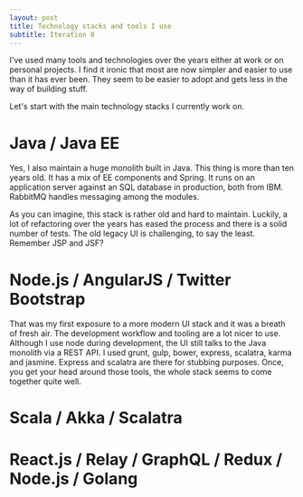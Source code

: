 ```yaml
---
layout: post
title: Technology stacks and tools I use
subtitle: Iteration 0
---
```


I've used many tools and technologies over the years either at work or on personal projects. I find it ironic that most are now simpler and easier to use than it has ever been. They seem to be easier to adopt and gets less in the way of building stuff.

Let's start with the main technology stacks I currently work on.

# Java / Java EE

Yes, I also maintain a huge monolith built in Java. This thing is more than ten years old. It has a mix of EE components and Spring. It runs on an application server against an SQL database in production, both from IBM.  RabbitMQ handles messaging among the modules.

As you can imagine, this stack is rather old and hard to maintain. Luckily, a lot of refactoring over the years has eased the process and there is a solid number of tests. The old legacy UI is challenging, to say the least. Remember JSP and JSF?

# Node.js / AngularJS / Twitter Bootstrap

That was my first exposure to a more modern UI stack and it was a breath of fresh air. The development workflow and tooling are a lot nicer to use. Although I use node during development, the UI still talks to the Java monolith via a REST API. I used grunt, gulp, bower, express, scalatra, karma and jasmine. Express and scalatra are there for stubbing purposes. Once, you get your head around those tools, the whole stack seems to come together quite well.

# Scala / Akka / Scalatra


# React.js / Relay / GraphQL / Redux / Node.js / Golang

